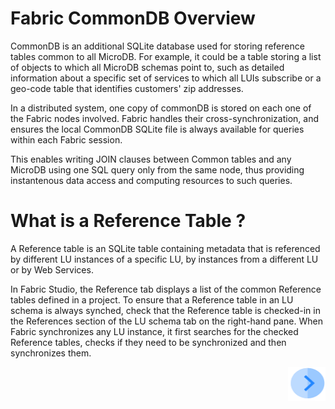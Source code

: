 # **Fabric CommonDB Overview** 

CommonDB is an additional SQLite database used for storing reference tables common to all MicroDB. 
For example, it could be a table storing a list of objects to which all MicroDB schemas point to, such as detailed information about a specific set of services to which all LUIs subscribe or a geo-code table that identifies customers' zip addresses. 

In a distributed system, one copy of commonDB is stored on each one of the Fabric nodes involved. Fabric handles their cross-synchronization, and ensures the local CommonDB SQLite file is always available for queries within each Fabric session. 

This enables writing JOIN clauses between Common tables and any MicroDB using one SQL query only from the same node, thus providing instantenous data access and computing resources to such queries.  



 # **What is a Reference Table ?** 
 
A Reference table is an SQLite table containing metadata that is referenced by different LU instances of a specific LU, by instances from a different LU or by Web Services.

In Fabric Studio, the Reference tab displays a list of the common Reference tables defined in a project.
To ensure that a Reference table in an LU schema is always synched, check that the Reference table is checked-in in the References section of the LU schema tab on the right-hand pane. 
When Fabric synchronizes any LU instance, it first searches for the checked Reference tables, checks if they need to be synchronized and then synchronizes them. 


[<img align="right" width="60" height="54" src="/articles/images/Next.png">](/articles/20_jobs_and_batch_services/02_jobs_flow_and_status.md) 
